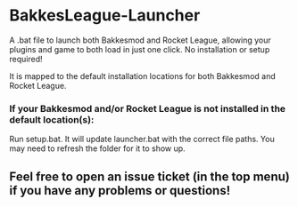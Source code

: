 # BakkesLeague-Launcher
A .bat file to launch both Bakkesmod and Rocket League, allowing your plugins and game to both load in just one click. No installation or setup required!

It is mapped to the default installation locations for both Bakkesmod and Rocket League.
### If your Bakkesmod and/or Rocket League is not installed in the default location(s):
Run setup.bat. It will update launcher.bat with the correct file paths. You may need to refresh the folder for it to show up.

## Feel free to open an issue ticket (in the top menu) if you have any problems or questions!
